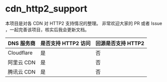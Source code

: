 # cdn_http2_support
本项目是对各 CDN 对 HTTP2 支持情况的整理。
非常欢迎大家的 PR 或者 Issue ，一起完善该项目，核实后我会更新文档。

| DNS 服务商 | 是否支持 HTTP2 访问 | 回源是否支持 HTTP2 |
|--|--|--|
| Cloudflare | 是 | 否 |
| 阿里云 CDN | 是 | 否 |
| 腾讯云 CDN | 是 | 否 |
